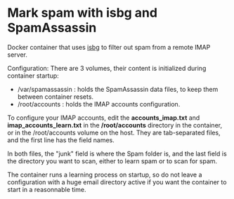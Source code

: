 # Mark spam with isbg and SpamAssassin

Docker container that uses [isbg](https://github.com/dc55028/isbg) to filter out spam from a remote IMAP server.


Configuration: There are 3 volumes, their content is initialized during container startup:

* /var/spamassassin : holds the SpamAssassin data files, to keep them between container resets.
* /root/accounts : holds the IMAP accounts configuration.

To configure your IMAP accounts, edit the **accounts_imap.txt** and **imap_accounts_learn.txt** in the **/root/accounts** directory in the container, or in the /root/accounts volume on the host. They are tab-separated files, and the first line has the field names.

In both files, the "junk" field is where the Spam folder is, and the last field is the directory you want to scan, either to learn spam or to scan for spam.

The container runs a learning process on startup, so do not leave a configuration with a huge email directory active if you want the container to start in a reasonnable time.
